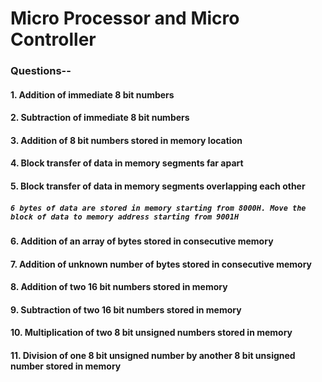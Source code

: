 # Micro Processor and Micro Controller

### Questions--


#### 1. Addition of immediate 8 bit numbers
#### 2. Subtraction of immediate 8 bit numbers
#### 3. Addition of 8 bit numbers stored in memory location
#### 4. Block transfer of data in memory segments far apart
#### 5. Block transfer of data in memory segments overlapping each other
##### `6 bytes of data are stored in memory starting from 8000H. Move the block of data to memory address starting from 9001H`
#### 6. Addition of an array of bytes stored in consecutive memory
#### 7. Addition of unknown number of bytes stored in consecutive memory 
#### 8. Addition of two 16 bit numbers stored in memory
#### 9. Subtraction of two 16 bit numbers stored in memory 
#### 10. Multiplication of two 8 bit unsigned numbers stored in memory 
#### 11. Division of one 8 bit unsigned number by another 8 bit unsigned number stored in memory